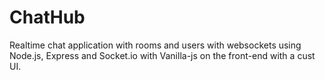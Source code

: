 # ChatHub
Realtime chat application with rooms and users with websockets using Node.js, Express and Socket.io with Vanilla-js on the front-end with a cust UI.
